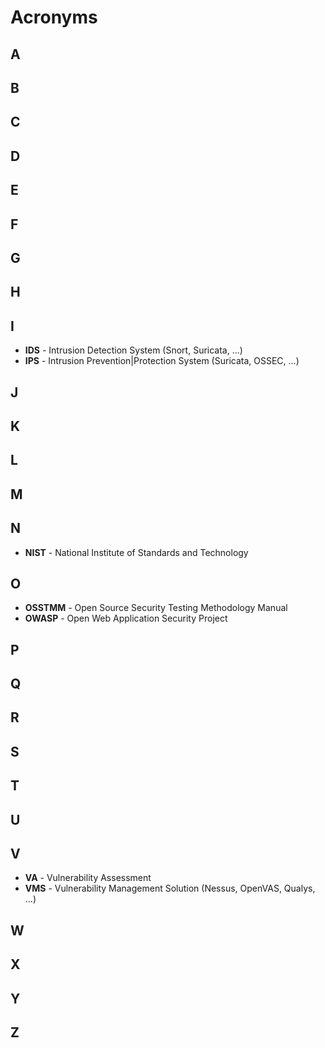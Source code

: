 # Acronyms

## A

## B

## C

## D

## E

## F

## G

## H

## I

- **IDS** - Intrusion Detection System (Snort, Suricata, ...)
- **IPS** - Intrusion Prevention|Protection System (Suricata, OSSEC, ...)

## J

## K

## L

## M

## N

- **NIST** - National Institute of Standards and Technology

## O

- **OSSTMM** - Open Source Security Testing Methodology Manual
- **OWASP** - Open Web Application Security Project

## P

## Q

## R

## S

## T

## U

## V

- **VA** - Vulnerability Assessment
- **VMS** - Vulnerability Management Solution (Nessus, OpenVAS, Qualys, ...)

## W

## X

## Y

## Z